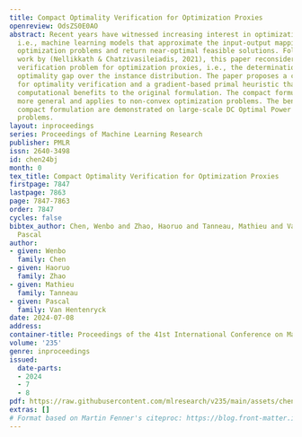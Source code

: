 ```yaml
---
title: Compact Optimality Verification for Optimization Proxies
openreview: OdsZS0E0AO
abstract: Recent years have witnessed increasing interest in optimization proxies,
  i.e., machine learning models that approximate the input-output mapping of parametric
  optimization problems and return near-optimal feasible solutions. Following recent
  work by (Nellikkath & Chatzivasileiadis, 2021), this paper reconsiders the optimality
  verification problem for optimization proxies, i.e., the determination of the worst-case
  optimality gap over the instance distribution. The paper proposes a compact formulation
  for optimality verification and a gradient-based primal heuristic that brings significant
  computational benefits to the original formulation. The compact formulation is also
  more general and applies to non-convex optimization problems. The benefits of the
  compact formulation are demonstrated on large-scale DC Optimal Power Flow and knapsack
  problems.
layout: inproceedings
series: Proceedings of Machine Learning Research
publisher: PMLR
issn: 2640-3498
id: chen24bj
month: 0
tex_title: Compact Optimality Verification for Optimization Proxies
firstpage: 7847
lastpage: 7863
page: 7847-7863
order: 7847
cycles: false
bibtex_author: Chen, Wenbo and Zhao, Haoruo and Tanneau, Mathieu and Van Hentenryck,
  Pascal
author:
- given: Wenbo
  family: Chen
- given: Haoruo
  family: Zhao
- given: Mathieu
  family: Tanneau
- given: Pascal
  family: Van Hentenryck
date: 2024-07-08
address:
container-title: Proceedings of the 41st International Conference on Machine Learning
volume: '235'
genre: inproceedings
issued:
  date-parts:
  - 2024
  - 7
  - 8
pdf: https://raw.githubusercontent.com/mlresearch/v235/main/assets/chen24bj/chen24bj.pdf
extras: []
# Format based on Martin Fenner's citeproc: https://blog.front-matter.io/posts/citeproc-yaml-for-bibliographies/
---
```

